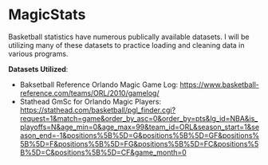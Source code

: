 # MagicStats


Basketball statistics have numerous publically available datasets. I will be utilizing many of these datasets to practice loading and cleaning data in various programs. 

**Datasets Utilized**:
* Baksetball Reference Orlando Magic Game Log: https://www.basketball-reference.com/teams/ORL/2010/gamelog/
* Stathead GmSc for Orlando Magic Players: https://stathead.com/basketball/pgl_finder.cgi?request=1&match=game&order_by_asc=0&order_by=pts&lg_id=NBA&is_playoffs=N&age_min=0&age_max=99&team_id=ORL&season_start=1&season_end=-1&positions%5B%5D=G&positions%5B%5D=GF&positions%5B%5D=F&positions%5B%5D=FG&positions%5B%5D=FC&positions%5B%5D=C&positions%5B%5D=CF&game_month=0
